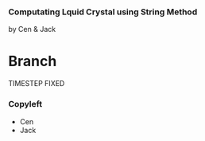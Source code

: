### Computating Lquid Crystal using String Method

by Cen & Jack

# Branch
TIMESTEP FIXED

### Copyleft
* Cen 
* Jack
